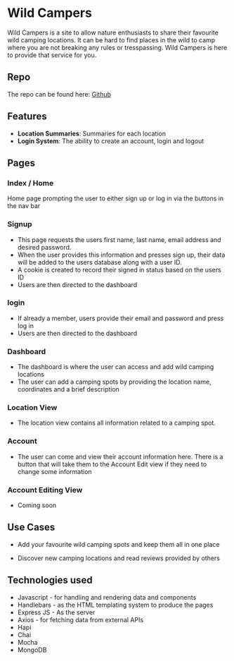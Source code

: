# Wild Campers

Wild Campers is a site to allow nature enthusiasts to share their favourite wild camping locations. It can be hard to find places in the wild to camp where you are not breaking any rules or tresspassing. Wild Campers is here to provide that service for you.


## Repo
The repo can be found here: [Github](https://github.com/shanedunne/wild_campers)

## Features

- **Location Summaries**: Summaries for each location
- **Login System**: The ability to create an account, login and logout

## Pages
### Index / Home
Home page prompting the user to either sign up or log in via the buttons in the nav bar

### Signup
- This page requests the users first name, last name, email address and desired password. 
- When the user provides this information and presses sign up, their data will be added to the users database along with a user ID. 
- A cookie is created to record their signed in status based on the users ID
- Users are then directed to the dashboard

### login
- If already a member, users provide their email and password and press log in
- Users are then directed to the dashboard

### Dashboard
- The dashboard is where the user can access and add wild camping locations
- The user can add a camping spots by providing the location name, coordinates and a brief description

### Location View
- The location view contains all information related to a camping spot.

### Account
- The user can come and view their account information here. There is a button that will take them to the Account Edit view if they need to change some information

### Account Editing View
- Coming soon


## Use Cases
- Add your favourite wild camping spots and keep them all in one place

- Discover new camping locations and read reviews provided by others





## Technologies used

- Javascript - for handling and rendering data and components
- Handlebars - as the HTML templating system to produce the pages
- Express JS - As the server
- Axios - for fetching data from external APIs
- Hapi
- Chai
- Mocha
- MongoDB


